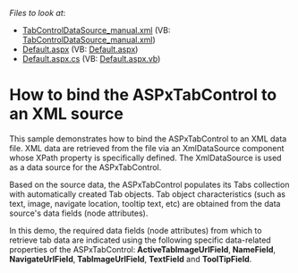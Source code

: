 <!-- default file list -->
*Files to look at*:

* [TabControlDataSource_manual.xml](./CS/WebSite/App_Data/TabControlDataSource_manual.xml) (VB: [TabControlDataSource_manual.xml](./VB/WebSite/App_Data/TabControlDataSource_manual.xml))
* [Default.aspx](./CS/WebSite/Default.aspx) (VB: [Default.aspx](./VB/WebSite/Default.aspx))
* [Default.aspx.cs](./CS/WebSite/Default.aspx.cs) (VB: [Default.aspx.vb](./VB/WebSite/Default.aspx.vb))
<!-- default file list end -->
# How to bind the ASPxTabControl to an XML source


<p>This sample demonstrates how to bind the ASPxTabControl to an XML data file. XML data are retrieved from the file via an XmlDataSource component whose XPath property is specifically defined. The XmlDataSource is used as a data source for the ASPxTabControl.</p><p>Based on the source data, the ASPxTabControl populates its Tabs collection with automatically created Tab objects. Tab object characteristics (such as text, image, navigate location, tooltip text, etc) are obtained from the data source's data fields (node attributes).</p><p>In this demo, the required data fields (node attributes) from which to retrieve tab data are indicated using the following specific data-related properties of the ASPxTabControl:<strong> ActiveTabImageUrlField</strong>,<strong> NameField</strong>,<strong> NavigateUrlField</strong>,<strong> TabImageUrlField</strong>, <strong>TextField</strong> and <strong>ToolTipField</strong>.</p>

<br/>


